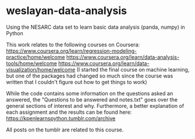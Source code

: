 # weslayan-data-analysis
Using the NESARC data set to learn basic data analysis (panda, numpy) in Python

This work relates to the following courses on Coursera:
https://www.coursera.org/learn/regression-modeling-practice/home/welcome
https://www.coursera.org/learn/data-analysis-tools/home/welcome
https://www.coursera.org/learn/data-visualization/home/welcome
(I started the final course on machine learning, but one of the packages had changed so much since the course was written that I couldn't figure out how to get things to work)

While the code contains some information on the questions asked an answered, the "Questions to be answered and notes.txt" goes over the general sections of interest and why. Furthermore, a better explanation of each assignment and the results can be found here:
https://kpenlearnspython.tumblr.com/archive

All posts on the tumblr are related to this course. 
